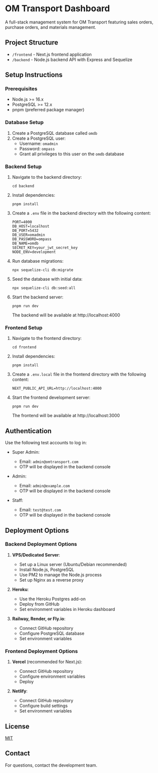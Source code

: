 # OM Transport Dashboard

A full-stack management system for OM Transport featuring sales orders, purchase orders, and materials management.

## Project Structure

- `/frontend` - Next.js frontend application
- `/backend` - Node.js backend API with Express and Sequelize

## Setup Instructions

### Prerequisites

- Node.js >= 16.x
- PostgreSQL >= 12.x
- pnpm (preferred package manager)

### Database Setup

1. Create a PostgreSQL database called `omdb`
2. Create a PostgreSQL user:
   - Username: `omadmin`
   - Password: `ompass`
   - Grant all privileges to this user on the `omdb` database

### Backend Setup

1. Navigate to the backend directory:
   ```
   cd backend
   ```

2. Install dependencies:
   ```
   pnpm install
   ```

3. Create a `.env` file in the backend directory with the following content:
   ```
   PORT=4000
   DB_HOST=localhost
   DB_PORT=5432
   DB_USER=omadmin
   DB_PASSWORD=ompass
   DB_NAME=omdb
   SECRET_KEY=your_jwt_secret_key
   NODE_ENV=development
   ```

4. Run database migrations:
   ```
   npx sequelize-cli db:migrate
   ```

5. Seed the database with initial data:
   ```
   npx sequelize-cli db:seed:all
   ```

6. Start the backend server:
   ```
   pnpm run dev
   ```

   The backend will be available at http://localhost:4000

### Frontend Setup

1. Navigate to the frontend directory:
   ```
   cd frontend
   ```

2. Install dependencies:
   ```
   pnpm install
   ```

3. Create a `.env.local` file in the frontend directory with the following content:
   ```
   NEXT_PUBLIC_API_URL=http://localhost:4000
   ```

4. Start the frontend development server:
   ```
   pnpm run dev
   ```

   The frontend will be available at http://localhost:3000

## Authentication

Use the following test accounts to log in:

- Super Admin: 
  - Email: `admin@omtransport.com`
  - OTP will be displayed in the backend console

- Admin: 
  - Email: `admin@example.com`
  - OTP will be displayed in the backend console

- Staff: 
  - Email: `test@test.com`
  - OTP will be displayed in the backend console

## Deployment Options

### Backend Deployment Options

1. **VPS/Dedicated Server**:
   - Set up a Linux server (Ubuntu/Debian recommended)
   - Install Node.js, PostgreSQL
   - Use PM2 to manage the Node.js process
   - Set up Nginx as a reverse proxy

2. **Heroku**:
   - Use the Heroku Postgres add-on
   - Deploy from GitHub
   - Set environment variables in Heroku dashboard

3. **Railway, Render, or Fly.io**:
   - Connect GitHub repository
   - Configure PostgreSQL database
   - Set environment variables

### Frontend Deployment Options

1. **Vercel** (recommended for Next.js):
   - Connect GitHub repository
   - Configure environment variables
   - Deploy

2. **Netlify**:
   - Connect GitHub repository
   - Configure build settings
   - Set environment variables

## License

[MIT](LICENSE)

## Contact

For questions, contact the development team.
